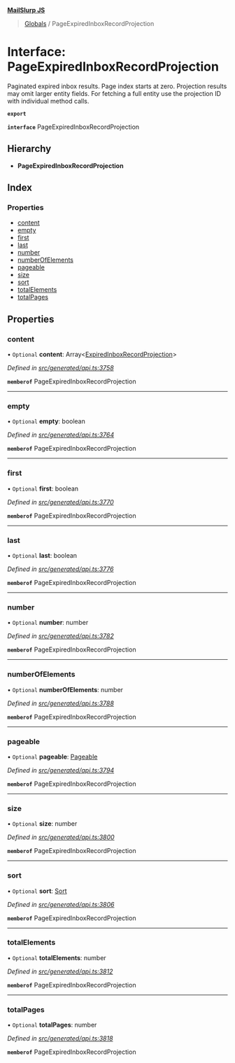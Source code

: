 **[MailSlurp JS](../README.md)**

> [Globals](../README.md) / PageExpiredInboxRecordProjection

# Interface: PageExpiredInboxRecordProjection

Paginated expired inbox results. Page index starts at zero. Projection results may omit larger entity fields. For fetching a full entity use the projection ID with individual method calls.

**`export`** 

**`interface`** PageExpiredInboxRecordProjection

## Hierarchy

* **PageExpiredInboxRecordProjection**

## Index

### Properties

* [content](pageexpiredinboxrecordprojection.md#content)
* [empty](pageexpiredinboxrecordprojection.md#empty)
* [first](pageexpiredinboxrecordprojection.md#first)
* [last](pageexpiredinboxrecordprojection.md#last)
* [number](pageexpiredinboxrecordprojection.md#number)
* [numberOfElements](pageexpiredinboxrecordprojection.md#numberofelements)
* [pageable](pageexpiredinboxrecordprojection.md#pageable)
* [size](pageexpiredinboxrecordprojection.md#size)
* [sort](pageexpiredinboxrecordprojection.md#sort)
* [totalElements](pageexpiredinboxrecordprojection.md#totalelements)
* [totalPages](pageexpiredinboxrecordprojection.md#totalpages)

## Properties

### content

• `Optional` **content**: Array\<[ExpiredInboxRecordProjection](expiredinboxrecordprojection.md)>

*Defined in [src/generated/api.ts:3758](https://github.com/mailslurp/mailslurp-client/blob/3871a9e/src/generated/api.ts#L3758)*

**`memberof`** PageExpiredInboxRecordProjection

___

### empty

• `Optional` **empty**: boolean

*Defined in [src/generated/api.ts:3764](https://github.com/mailslurp/mailslurp-client/blob/3871a9e/src/generated/api.ts#L3764)*

**`memberof`** PageExpiredInboxRecordProjection

___

### first

• `Optional` **first**: boolean

*Defined in [src/generated/api.ts:3770](https://github.com/mailslurp/mailslurp-client/blob/3871a9e/src/generated/api.ts#L3770)*

**`memberof`** PageExpiredInboxRecordProjection

___

### last

• `Optional` **last**: boolean

*Defined in [src/generated/api.ts:3776](https://github.com/mailslurp/mailslurp-client/blob/3871a9e/src/generated/api.ts#L3776)*

**`memberof`** PageExpiredInboxRecordProjection

___

### number

• `Optional` **number**: number

*Defined in [src/generated/api.ts:3782](https://github.com/mailslurp/mailslurp-client/blob/3871a9e/src/generated/api.ts#L3782)*

**`memberof`** PageExpiredInboxRecordProjection

___

### numberOfElements

• `Optional` **numberOfElements**: number

*Defined in [src/generated/api.ts:3788](https://github.com/mailslurp/mailslurp-client/blob/3871a9e/src/generated/api.ts#L3788)*

**`memberof`** PageExpiredInboxRecordProjection

___

### pageable

• `Optional` **pageable**: [Pageable](pageable.md)

*Defined in [src/generated/api.ts:3794](https://github.com/mailslurp/mailslurp-client/blob/3871a9e/src/generated/api.ts#L3794)*

**`memberof`** PageExpiredInboxRecordProjection

___

### size

• `Optional` **size**: number

*Defined in [src/generated/api.ts:3800](https://github.com/mailslurp/mailslurp-client/blob/3871a9e/src/generated/api.ts#L3800)*

**`memberof`** PageExpiredInboxRecordProjection

___

### sort

• `Optional` **sort**: [Sort](sort.md)

*Defined in [src/generated/api.ts:3806](https://github.com/mailslurp/mailslurp-client/blob/3871a9e/src/generated/api.ts#L3806)*

**`memberof`** PageExpiredInboxRecordProjection

___

### totalElements

• `Optional` **totalElements**: number

*Defined in [src/generated/api.ts:3812](https://github.com/mailslurp/mailslurp-client/blob/3871a9e/src/generated/api.ts#L3812)*

**`memberof`** PageExpiredInboxRecordProjection

___

### totalPages

• `Optional` **totalPages**: number

*Defined in [src/generated/api.ts:3818](https://github.com/mailslurp/mailslurp-client/blob/3871a9e/src/generated/api.ts#L3818)*

**`memberof`** PageExpiredInboxRecordProjection
